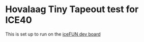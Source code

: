 # Hovalaag Tiny Tapeout test for ICE40

This is set up to run on the [iceFUN dev board](https://www.robot-electronics.co.uk/icefun.html)
